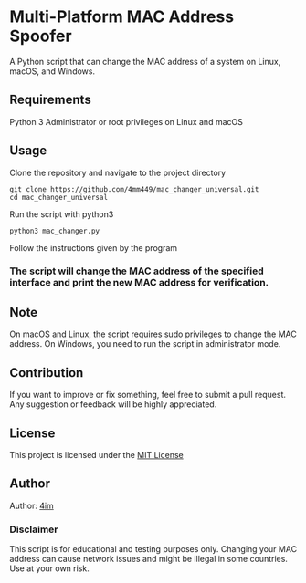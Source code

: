 # Multi-Platform MAC Address Spoofer
A Python script that can change the MAC address of a system on Linux, macOS, and Windows.

## Requirements
Python 3
Administrator or root privileges on Linux and macOS
## Usage
Clone the repository and navigate to the project directory
```
git clone https://github.com/4mm449/mac_changer_universal.git
cd mac_changer_universal
```
Run the script with python3
```
python3 mac_changer.py
```
Follow the instructions given by the program

### The script will change the MAC address of the specified interface and print the new MAC address for verification.

## Note
On macOS and Linux, the script requires sudo privileges to change the MAC address.
On Windows, you need to run the script in administrator mode.
## Contribution
If you want to improve or fix something, feel free to submit a pull request.
Any suggestion or feedback will be highly appreciated.

## License
This project is licensed under the [MIT License](https://opensource.org/licenses/MIT)

## Author
Author: [4im](www.github.com/4mm449) 

### Disclaimer
This script is for educational and testing purposes only. Changing your MAC address can cause network issues and might be illegal in some countries. Use at your own risk.
